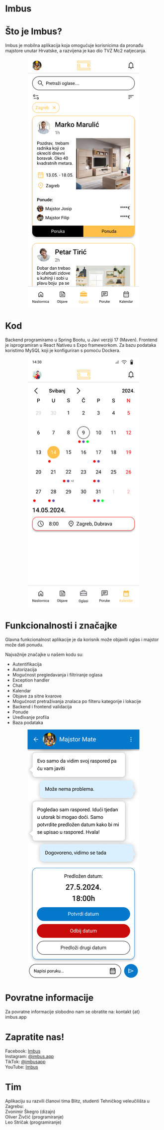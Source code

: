 # Imbus



# Što je Imbus?

Imbus je mobilna aplikacija koja omogućuje korisnicima da pronađu majstore unutar Hrvatske, a razvijena je kao dio TVZ Mc2 natjecanja.


<p align="center">
    <img src="./readmeimages/oglas.png" alt="Imbus oglas">
</p>

# Kod

Backend programiramo u Spring Bootu, u Javi verziji 17 (Maven). Frontend je isprogramiran u
React Nativeu s Expo frameworkom. Za bazu podataka koristimo MySQL koji je
konfiguriran s pomoću Dockera.


<p align="center">
    <img src="./readmeimages/kalendar.png" alt="Imbus kalendar">
</p>

# Funkcionalnosti i značajke

Glavna funkcionalnost aplikacije je da korisnik može objaviti oglas i majstor može dati ponudu.

Najvažnije značajke u našem kodu su:
- Autentifikacija
- Autorizacija
- Mogućnost pregledavanja i filtriranje oglasa
- Exception handler
- Chat
- Kalendar
- Objave za sitne kvarove
- Mogućnost pretraživanja znalaca po filteru kategorije i lokacije
- Backend i frontend validacija
- Ponude
- Uređivanje profila
- Baza podataka

<p align="center">
    <img src="./readmeimages/chat.png" alt="Imbus chat">
</p>


# Povratne informacije

Za povratne informacije slobodno nam se obratite na: kontakt {at} imbus.app

# Zapratite nas!

Facebook: [Imbus](https://web.facebook.com/profile.php?id=61559428845944)\
Instagram: [@imbus.app](https://www.instagram.com/imbus.app/)\
TikTok: [@imbusapp](https://tiktok.com/@imbusapp)\
YouTube: [Imbus](https://www.youtube.com/channel/UCjQ2bPtZzMhlNQ8rSvgls-Q)


# Tim

Aplikaciju su razvili članovi tima Blitz, studenti Tehničkog veleučilišta u Zagrebu:\
Zvonimir Škegro (dizajn)\
Oliver Živčić (programiranje)\
Leo Stričak (programiranje)